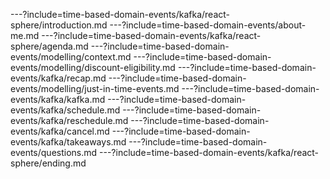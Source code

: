 ---?include=time-based-domain-events/kafka/react-sphere/introduction.md
---?include=time-based-domain-events/about-me.md
---?include=time-based-domain-events/kafka/react-sphere/agenda.md
---?include=time-based-domain-events/modelling/context.md
---?include=time-based-domain-events/modelling/discount-eligibility.md
---?include=time-based-domain-events/kafka/recap.md
---?include=time-based-domain-events/modelling/just-in-time-events.md
---?include=time-based-domain-events/kafka/kafka.md
---?include=time-based-domain-events/kafka/schedule.md
---?include=time-based-domain-events/kafka/reschedule.md
---?include=time-based-domain-events/kafka/cancel.md
---?include=time-based-domain-events/kafka/takeaways.md
---?include=time-based-domain-events/questions.md
---?include=time-based-domain-events/kafka/react-sphere/ending.md